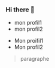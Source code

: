 <h3> Hi there 👋 </h3>

<!--
**syibrahima31/syibrahima31** is a ✨ _special_ ✨ repository because its `README.md` (this file) appears on your GitHub profile.

Here are some ideas to get you started:

- 🔭 I’m currently working on ...
- 🌱 I’m currently learning ...
- 👯 I’m looking to collaborate on ...
- 🤔 I’m looking for help with ...
- 💬 Ask me about ...
- 📫 How to reach me: ...
- 😄 Pronouns: ...
- ⚡ Fun fact: ...
-->


<ul>
  <li> mon profil1 </li>
  <li> mon profil2 </li>
</ul>


- Mon proifil1
- Mon profil2

> paragraphe 
